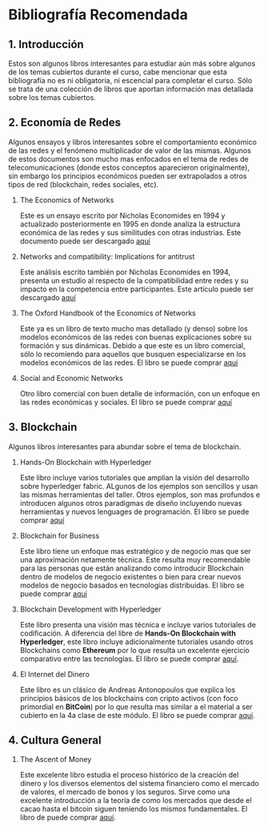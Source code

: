 # Bibliografía Recomendada
## 1. Introducción
Estos son algunos libros interesantes para estudiar aún más sobre algunos de los temas cubiertos durante el curso, cabe mencionar que esta bibliografía no es ni obligatoria, ni escencial para completar el curso. Sólo se trata de una colección de libros que aportan información mas detallada sobre los temas cubiertos.

## 2. Economía de Redes
Algunos ensayos y libros interesantes sobre el comportamiento económico de las redes y el fenómeno multiplicador de valor de las mismas. Algunos de estos documentos son mucho mas enfocados en el tema de redes de telecomunicaciones (donde estos conceptos aparecieron originalmente), sin embargo los principios económicos pueden ser extrapolados a otros tipos de red (blockchain, redes sociales, etc).

1. The Economics of Networks

   Este es un ensayo escrito por Nicholas Economides en 1994 y actualizado posteriormente en 1995 en donde analiza la estructura económica de las redes y sus similitudes con otras industrias. Este documento puede ser descargado [aquí](https://ibm.box.com/s/ncireyiaiy3iz6d3fwvqxf3otvqdxv3g)

2. Networks and compatibility:  Implications for antitrust

   Este análisis escrito también por Nicholas Economides en 1994, presenta un estudio al respecto de la compatibilidad entre redes y su impacto en la competencia entre participantes. Este artículo puede ser descargado [aquí](http://neconomides.stern.nyu.edu/networks/Economides_White_Networks_and_Compatibility_Implications_for_Antitrust.pdf)

3. The Oxford Handbook of the Economics of Networks

   Este ya es un libro de texto mucho mas detallado (y denso) sobre los modelos económicos de las redes con buenas explicaciones sobre su formación y sus dinámicas. Debido a que este es un libro comercial, sólo lo recomiendo para aquellos que busquen especializarse en los modelos económicos de las redes. El libro se puede comprar [aquí](https://amzn.to/2YYKj01)

4. Social and Economic Networks

   Otro libro comercial con buen detalle de información, con un enfoque en las redes económicas y sociales. El libro se puede comprar [aquí](https://amzn.to/2RYsKMl)

## 3. Blockchain
Algunos libros interesantes para abundar sobre el tema de blockchain.

1. Hands-On Blockchain with Hyperledger

   Este libro incluye varios tutoriales que amplian la visión del desarrollo sobre hyperledger fabric. ALgunos de los ejemplos son sencillos y usan las mismas herramientas del taller. Otros ejemplos, son mas profundos e introducen algunos otros paradigmas de diseño incluyendo nuevas herramientas y nuevos lenguages de programación. El libro se puede comprar [aquí](https://amzn.to/36JouUR) 

2. Blockchain for Business

   Este libro tiene un enfoque mas estratégico y de negocio mas que ser una aproximación netamente técnica. Este resulta muy recomendable para las personas que están analizando como introducir Blockchain dentro de modelos de negocio existentes o bien para crear nuevos modelos de negocio basados en tecnologías distribuidas. El libro se puede comprar [aquí](https://amzn.to/2M53Bf7)

3. Blockchain Development with Hyperledger

   Este libro presenta una visión mas técnica e incluye varios tutoriales de codificación. A diferencia del libre de __Hands-On Blockchain with Hyperledger__, este libro incluye adicionalmente tutoriales usando otros Blockchains como __Ethereum__ por lo que resulta un excelente ejercicio comparativo entre las tecnologías.  El libro se puede comprar [aquí](https://amzn.to/34xBlbn).

4. El Internet del Dinero

   Este libro es un clásico de Andreas Antonopoulos que explica los principios básicos de los blockchains con cripto activos (con foco primordial en __BitCoin__) por lo que resulta mas similar a el material a ser cubierto en la 4a clase de este módulo. El libro se puede comprar [aquí](https://amzn.to/34wARSS).

## 4. Cultura General

1. The Ascent of Money

   Este excelente libro estudia el proceso histórico de la creación del dinero y los diversos elementos del sistema financiero como el mercado de valores, el mercado de bonos y los seguros. Sirve como una excelente introducción a la teoría de como los mercados que desde el cacao hasta el bitcoin siguen teniendo los mismos fundamentales. El libro de puede comprar [aquí](https://amzn.to/2syGwL0).
